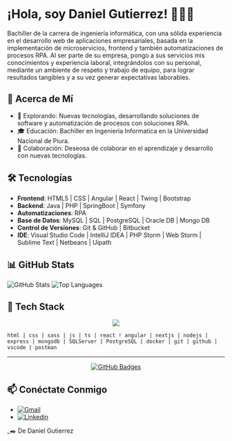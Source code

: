 # ¡Hola, soy Daniel Gutierrez! 👋🏻‍💻

Bachiller de la carrera de ingeniería informática, con una sólida experiencia en el desarrollo web de aplicaciones empresariales, basada en la implementación de microservicios, frontend y también automatizaciones de procesos RPA. Al ser parte de su empresa, pongo a sus servicios mis conocimientos y experiencia laboral, integrándolos con su personal, mediante un ambiente de respeto y trabajo de equipo, para lograr resultados tangibles y a su vez generar expectativas laborables.

## 💬 Acerca de Mí
- 🔭 Explorando: Nuevas tecnologías, desarrollando soluciones de software y automatización de procesos con soluciones RPA.
- 🎓 Educación: Bachiller en Ingenieria Informatica en la Universidad Nacional de Piura.
- 👯 Colaboración: Deseosa de colaborar en el aprendizaje y desarrollo con nuevas tecnologías.

## 🛠 Tecnologías
- **Frontend**: HTML5 | CSS | Angular | React | Twing | Bootstrap
- **Backend**: Java | PHP | SpringBoot | Symfony
- **Automatizaciones**: RPA
- **Base de Datos**: MySQL | SQL | PostgreSQL | Oracle DB | Mongo DB
- **Control de Versiones**: Git & GitHub | Bitbucket
- **IDE**: Visual Studio Code | IntelliJ IDEA | PHP Storm | Web Storm | Sublime Text | Netbeans | Uipath

## 📊 GitHub Stats

<p align="">
  <img src="https://github-readme-stats.vercel.app/api?username=danielgutierrez13&show_icons=true&theme=tokyonight&hide_title=true" alt="GitHub Stats" />
    <img src="https://github-readme-stats.vercel.app/api/top-langs/?username=danielgutierrez13&layout=compact&theme=tokyonight" alt="Top Languages" />
</p>

## 🧰 Tech Stack

<p align="center">
  <img align="center" src="https://skillicons.dev/icons?i=html,css,sass,js,ts,react,angular,nextjs,nodejs,express,mongodb,sqlserver,postgresql,docker,git,github,vscode,postman" />
</p>

`html | css | sass | js | ts | react ! angular | nextjs | nodejs | express | mongodb | SQLServer | PostgreSQL | docker | git | github | vscode | postman `

---

<p align="center">
  <a href="#">
    <img src="https://github-profile-summary-cards.vercel.app/api/cards/profile-details?username=danielgutierrez13&theme=dark" alt="GitHub Badges" />
  </a>
</p>

## 📫 Conéctate Conmigo
- [![Gmail](https://img.shields.io/badge/-Gmail-D14836?style=flat-square&logo=Gmail&logoColor=white)](mailto:dgutierrezvillegas@gmail.com)
- [![Linkedin](https://img.shields.io/badge/-LinkedIn-blue?style=flat-square&logo=Linkedin&logoColor=white)](https://www.linkedin.com/in/daniel-gutierrez-villegas/)

_✒️ De Daniel Gutierrez
